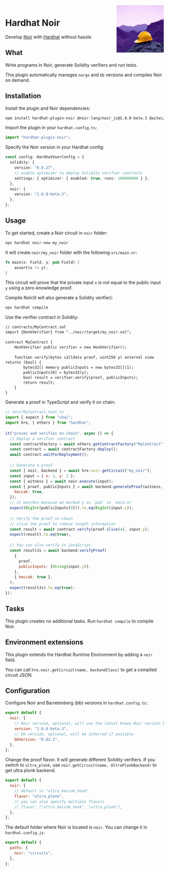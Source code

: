 <img align="right" width="150" height="150" top="100" src="./assets/banner.jpg">

# Hardhat Noir

Develop [Noir](https://noir-lang.org) with [Hardhat](https://hardhat.org) without hassle.

## What

Write programs in Noir, generate Solidity verifiers and run tests.

This plugin automatically manages `nargo` and `bb` versions and compiles Noir on demand.

## Installation

Install the plugin and Noir dependencies:

```bash
npm install hardhat-plugin-noir @noir-lang/noir_js@1.0.0-beta.3 @aztec/bb.js@0.82.3
```

Import the plugin in your `hardhat.config.ts`:

```ts
import "hardhat-plugin-noir";
```

Specify the Noir version in your Hardhat config:

```ts
const config: HardhatUserConfig = {
  solidity: {
    version: "0.8.27",
    // enable optimizer to deploy Solidity verifier contracts
    settings: { optimizer: { enabled: true, runs: 100000000 } },
  },
  noir: {
    version: "1.0.0-beta.3",
  },
};
```

## Usage

To get started, create a Noir circuit in `noir` folder:

```bash
npx hardhat noir-new my_noir
```

It will create `noir/my_noir` folder with the following `src/main.nr`:

```rs
fn main(x: Field, y: pub Field) {
    assert(x != y);
}
```

This circuit will prove that the private input `x` is not equal to the public input `y` using a zero-knowledge proof.

Compile Noir(it will also generate a Solidity verifier):

```bash
npx hardhat compile
```

Use the verifier contract in Solidity:

```solidity
// contracts/MyContract.sol
import {HonkVerifier} from "../noir/target/my_noir.sol";

contract MyContract {
    HonkVerifier public verifier = new HonkVerifier();

    function verify(bytes calldata proof, uint256 y) external view returns (bool) {
        bytes32[] memory publicInputs = new bytes32[](1);
        publicInputs[0] = bytes32(y);
        bool result = verifier.verify(proof, publicInputs);
        return result;
    }
}
```

Generate a proof in TypeScript and verify it on chain:

```js
// test/MyContract.test.ts
import { expect } from "chai";
import hre, { ethers } from "hardhat";

it("proves and verifies on-chain", async () => {
  // Deploy a verifier contract
  const contractFactory = await ethers.getContractFactory("MyContract");
  const contract = await contractFactory.deploy();
  await contract.waitForDeployment();

  // Generate a proof
  const { noir, backend } = await hre.noir.getCircuit("my_noir");
  const input = { x: 1, y: 2 };
  const { witness } = await noir.execute(input);
  const { proof, publicInputs } = await backend.generateProof(witness, {
    keccak: true,
  });
  // it matches because we marked y as `pub` in `main.nr`
  expect(BigInt(publicInputs[0])).to.eq(BigInt(input.y));

  // Verify the proof on-chain
  // slice the proof to remove length information
  const result = await contract.verify(proof.slice(4), input.y);
  expect(result).to.eq(true);

  // You can also verify in JavaScript.
  const resultJs = await backend.verifyProof(
    {
      proof,
      publicInputs: [String(input.y)],
    },
    { keccak: true },
  );
  expect(resultJs).to.eq(true);
});
```

## Tasks

This plugin creates no additional tasks. Run `hardhat compile` to compile Noir.

<!-- This plugin adds the _example_ task to Hardhat:

```
output of `npx hardhat help example`
``` -->

## Environment extensions

This plugin extends the Hardhat Runtime Environment by adding a `noir` field.

You can call `hre.noir.getCircuit(name, backendClass)` to get a compiled circuit JSON.

## Configuration

Configure Noir and Barretenberg (bb) versions in `hardhat.config.ts`:

```js
export default {
  noir: {
    // Noir version, optional, will use the latest known Noir version by default
    version: "1.0.0-beta.3",
    // bb version, optional, will be inferred if possible
    bbVersion: "0.82.3",
  },
};
```

Change the proof flavor. It will generate different Solidity verifiers. If you switch to `ultra_plonk`, use `noir.getCircuit(name, UltraPlonkBackend)` to get ultra plonk backend.

```js
export default {
  noir: {
    // default is "ultra_keccak_honk"
    flavor: "ultra_plonk",
    // you can also specify multiple flavors
    // flavor: ["ultra_keccak_honk", "ultra_plonk"],
  },
};
```

The default folder where Noir is located is `noir`. You can change it in `hardhat.config.js`:

```js
export default {
  paths: {
    noir: "circuits",
  },
};
```
